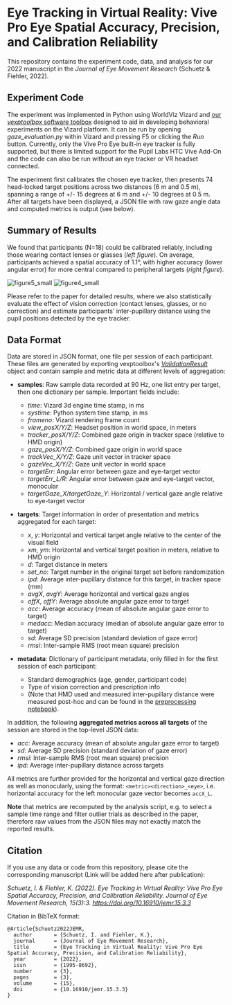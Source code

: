 # Eye Tracking in Virtual Reality: Vive Pro Eye Spatial Accuracy, Precision, and Calibration Reliability


This repository contains the experiment code, data, and analysis for our 2022 manuscript in the *Journal of Eye Movement Research* (Schuetz & Fiehler, 2022). 

## Experiment Code

The experiment was implemented in Python using WorldViz Vizard and [our *vexptoolbox* software toolbox](https://github.com/ischtz/vizard-experiment-toolbox) designed to aid in developing behavioral experiments on the Vizard platform. It can be run by opening *gaze_evaluation.py* within Vizard and pressing F5 or clicking the *Run* button. Currently, only the Vive Pro Eye built-in eye tracker is fully supported, but there is limited support for the Pupil Labs HTC Vive Add-On and the code can also be run without an eye tracker or VR headset connected. 

The experiment first calibrates the chosen eye tracker, then presents 74 head-locked target positions across two distances (6 m and 0.5 m), spanning a range of +/- 15 degrees at 6 m and +/- 10 degrees at 0.5 m. After all targets have been displayed, a JSON file with raw gaze angle data and computed metrics is output (see below).


## Summary of Results

We found that participants (N=18) could be calibrated reliably, including those wearing contact lenses or glasses (*left figure*). On average, participants achieved a spatial accuracy of 1.1°, with higher accuracy (lower angular error) for more central compared to peripheral targets (*right figure*). 

![figure5_small](https://user-images.githubusercontent.com/7711674/186172277-9f3b5201-9fa4-4243-b995-f3e047429d14.png) ![figure4_small](https://user-images.githubusercontent.com/7711674/186172296-a814b13d-bac8-4bc1-9c6a-71e0e63c4e78.png)

Please refer to the paper for detailed results, where we also statistically evaluate the effect of vision correction (contact lenses, glasses, or no correction) and estimate participants' inter-pupillary distance using the pupil positions detected by the eye tracker. 


## Data Format

Data are stored in JSON format, one file per session of each participant. These files are generated by exporting vexptoolbox's [*ValidationResult*](https://github.com/ischtz/vizard-experiment-toolbox/blob/6f0e52407aaa3ba3ecdcb385d0f57611226f16f8/vexptoolbox/data.py#L262) object and contain sample and metric data at different levels of aggregation: 

- **samples**: Raw sample data recorded at 90 Hz, one list entry per target, then one dictionary per sample. Important fields include: 
  - *time*: Vizard 3d engine time stamp, in ms
  - *systime*: Python system time stamp, in ms
  - *frameno*: Vizard rendering frame count
  - *view_posX/Y/Z*: Headset position in world space, in meters
  - *tracker_posX/Y/Z*: Combined gaze origin in tracker space (relative to HMD origin)
  - *gaze_posX/Y/Z*: Combined gaze origin in world space
  - *trackVec_X/Y/Z*: Gaze unit vector in tracker space
  - *gazeVec_X/Y/Z*: Gaze unit vector in world space
  - *targetErr*: Angular error between gaze and eye-target vector
  - *targetErr_L/R*: Angular error between gaze and eye-target vector, monocular
  - *targetGaze_X*/*targetGaze_Y*: Horizontal / vertical gaze angle relative to eye-target vector

- **targets**: Target information in order of presentation and metrics aggregated for each target: 
  - *x*, *y*: Horizontal and vertical target angle relative to the center of the visual field
  - *xm*, *ym*: Horizontal and vertical target position in meters, relative to HMD origin
  - *d*: Target distance in meters
  - *set_no*: Target number in the original target set before randomization
  - *ipd*: Average inter-pupillary distance for this target, in tracker space (mm)
  - *avgX*, *avgY*: Average horizontal and vertical gaze angles
  - *offX*, *offY*: Average absolute angular gaze error to target
  - *acc*: Average accuracy (mean of absolute angular gaze error to target)
  - *medacc*: Median accuracy (median of absolute angular gaze error to target)
  - *sd*: Average SD precision (standard deviation of gaze error)
  - *rmsi*: Inter-sample RMS (root mean square) precision

- **metadata**: Dictionary of participant metadata, only filled in for the first session of each participant:
  - Standard demographics (age, gender, participant code)
  - Type of vision correction and prescription info
  - (Note that HMD used and measured inter-pupillary distance were measured post-hoc and can be found in the [preprocessing notebook](https://github.com/ischtz/jemr2022-vr-eyetracking/blob/main/analysis/Analysis1_PreprocHistograms.ipynb)).

In addition, the following **aggregated metrics across all targets** of the session are stored in the top-level JSON data:
  - *acc*: Average accuracy (mean of absolute angular gaze error to target)
  - *sd*: Average SD precision (standard deviation of gaze error)
  - *rmsi*: Inter-sample RMS (root mean square) precision
  - *ipd*: Average inter-pupillary distance across targets

All metrics are further provided for the horizontal and vertical gaze direction as well as monocularly, using the format: `<metric><direction>_<eye>`, i.e. horizontal accuracy for the left monocular gaze vector becomes `accX_L`.

**Note** that metrics are recomputed by the analysis script, e.g. to select a sample time range and filter outlier trials as described in the paper, therefore raw values from the JSON files may not exactly match the reported results.


## Citation

If you use any data or code from this repository, please cite the corresponding manuscript (Link will be added here after publication): 

*Schuetz, I. & Fiehler, K. (2022). Eye Tracking in Virtual Reality: Vive Pro Eye Spatial Accuracy, Precision, and Calibration Reliability. Journal of Eye Movement Research, 15(3):3. https://doi.org/10.16910/jemr.15.3.3*

Citation in BibTeX format:
```
@Article{Schuetz2022JEMR,
  author       = {Schuetz, I. and Fiehler, K.},
  journal      = {Journal of Eye Movement Research},
  title        = {Eye Tracking in Virtual Reality: Vive Pro Eye Spatial Accuracy, Precision, and Calibration Reliability},
  year         = {2022},
  issn         = {1995-8692},
  number       = {3},
  pages        = {3},
  volume       = {15},
  doi          = {10.16910/jemr.15.3.3}
}
```


